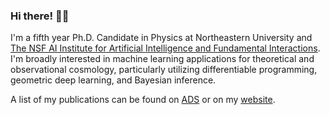 ### Hi there! 👋🏽

I'm a fifth year Ph.D. Candidate in Physics at Northeastern University and [The NSF AI Institute for Artificial Intelligence and Fundamental Interactions](iaifi.org). I'm broadly interested in machine learning applications for theoretical and observational cosmology, particularly utilizing differentiable programming, geometric deep learning, and Bayesian inference.

A list of my publications can be found on [ADS](https://ui.adsabs.harvard.edu/user/libraries/ZRKIhuN5TvyguORZy3mWVw) or on my [website](https://snehjp2.github.io/publications/).

<!--
**snehjp2/snehjp2** is a ✨ _special_ ✨ repository because its `README.md` (this file) appears on your GitHub profile.

Here are some ideas to get you started:

- 🔭 I’m currently working on ...
- 🌱 I’m currently learning ...
- 👯 I’m looking to collaborate on ...
- 🤔 I’m looking for help with ...
- 💬 Ask me about ...
- 📫 How to reach me: ...
- 😄 Pronouns: ...
- ⚡ Fun fact: ...
-->
